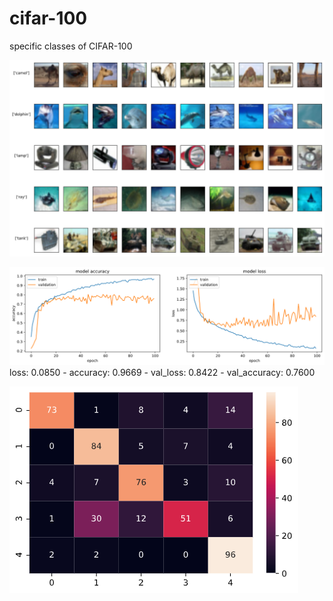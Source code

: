 # cifar-100
specific classes of CIFAR-100

![classes](./plots/classes.png)


![history](./plots/his.png)
loss: 0.0850 - accuracy: 0.9669 - val_loss: 0.8422 - val_accuracy: 0.7600

![cm](./plots/cm.png)
